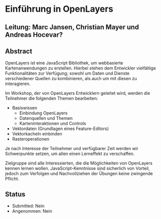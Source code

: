 # Einführung in OpenLayers

## Leitung: Marc Jansen, Christian Mayer und Andreas Hocevar?

## Abstract

OpenLayers ist eine JavaScript Bibliothek, um webbasierte Kartenanwendungen zu erstellen. Hierbei stehen dem Entwickler vielfältige Funktionalitäten zur Verfügung; sowohl um Daten und Dienste verschiedener Quellen zu kombinieren, als auch um mit diesen zu interagieren.

Im Workshop, der von OpenLayers Entwicklern geleitet wird, werden die Teilnehmer die folgenden Themen bearbeiten:

* Basiswissen
  * Einbindung OpenLayers
  * Datenquellen und Themen
  * Karteninteraktionen und Controls
* Vektordaten (Grundlagen eines Feature-Editors)
* Vektorkacheln einbinden
* Rasteroperationen

Je nach Interesse der Teilnehmer und verfügbarer Zeit werden wir Schwerpunkte setzen, um allen einen Lerneffekt zu verschaffen.

Zielgruppe sind alle Interessierten, die die Möglichkeiten von OpenLayers kennen lernen wollen. JavaScript-Kenntnisse sind sicherlich von Vorteil, jedoch zum Verfolgen und Nachvollziehen der Übungen keine zwingende Pflicht.

## Status
  * Submitted: Nein
  * Angenommen: Nein
